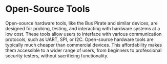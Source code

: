 # Open-Source Tools

Open-source hardware tools, like the Bus Pirate and similar devices, are designed for probing, testing, and interacting with hardware systems at a low cost. These tools allow users to interface with various communication protocols, such as UART, SPI, or I2C. Open-source hardware tools are typically much cheaper than commercial devices. This affordability makes them accessible to a wider range of users, from beginners to professional security testers, without sacrificing functionality.
